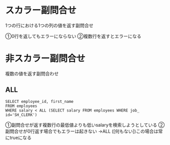 # スカラー副問合せ
1つの行における1つの列の値を返す副問合せ

①0行を返してもエラーにならない
②複数行を返すとエラーになる

# 非スカラー副問合せ
複数の値を返す副問合わせ
## ALL
`SELECT employee_id, first_name`  
`FROM employees`  
`WHERE salary < ALL (SELECT salary FROM employees WHERE job_ id='SH_CLERK')`

①副問合せが返す複数行の最低値よりも低いsalaryを検索しようとしている
②副問合せが0行返す場合でもエラーは起きない
→ALL ([何もない])この場合は常にtrueになる

